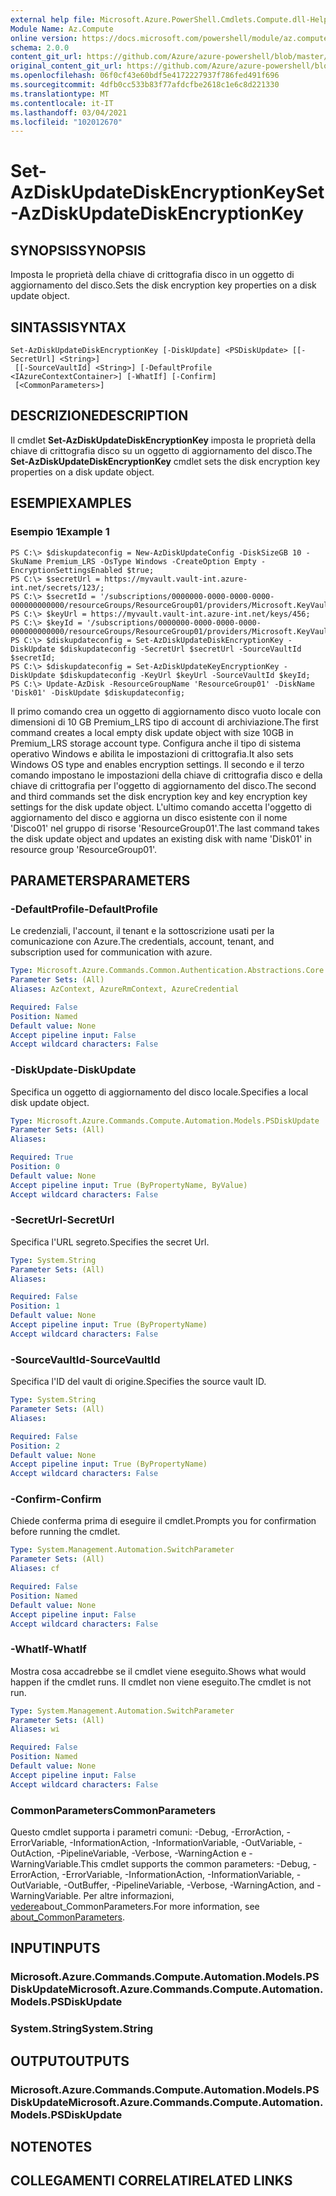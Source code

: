 ```yaml
---
external help file: Microsoft.Azure.PowerShell.Cmdlets.Compute.dll-Help.xml
Module Name: Az.Compute
online version: https://docs.microsoft.com/powershell/module/az.compute/set-azdiskupdatediskencryptionkey
schema: 2.0.0
content_git_url: https://github.com/Azure/azure-powershell/blob/master/src/Compute/Compute/help/Set-AzDiskUpdateDiskEncryptionKey.md
original_content_git_url: https://github.com/Azure/azure-powershell/blob/master/src/Compute/Compute/help/Set-AzDiskUpdateDiskEncryptionKey.md
ms.openlocfilehash: 06f0cf43e60bdf5e4172227937f786fed491f696
ms.sourcegitcommit: 4dfb0cc533b83f77afdcfbe2618c1e6c8d221330
ms.translationtype: MT
ms.contentlocale: it-IT
ms.lasthandoff: 03/04/2021
ms.locfileid: "102012670"
---
```

# <span data-ttu-id="53bf4-101">Set-AzDiskUpdateDiskEncryptionKey</span><span class="sxs-lookup"><span data-stu-id="53bf4-101">Set-AzDiskUpdateDiskEncryptionKey</span></span>

## <span data-ttu-id="53bf4-102">SYNOPSIS</span><span class="sxs-lookup"><span data-stu-id="53bf4-102">SYNOPSIS</span></span>
<span data-ttu-id="53bf4-103">Imposta le proprietà della chiave di crittografia disco in un oggetto di aggiornamento del disco.</span><span class="sxs-lookup"><span data-stu-id="53bf4-103">Sets the disk encryption key properties on a disk update object.</span></span>

## <span data-ttu-id="53bf4-104">SINTASSI</span><span class="sxs-lookup"><span data-stu-id="53bf4-104">SYNTAX</span></span>

```
Set-AzDiskUpdateDiskEncryptionKey [-DiskUpdate] <PSDiskUpdate> [[-SecretUrl] <String>]
 [[-SourceVaultId] <String>] [-DefaultProfile <IAzureContextContainer>] [-WhatIf] [-Confirm]
 [<CommonParameters>]
```

## <span data-ttu-id="53bf4-105">DESCRIZIONE</span><span class="sxs-lookup"><span data-stu-id="53bf4-105">DESCRIPTION</span></span>
<span data-ttu-id="53bf4-106">Il cmdlet **Set-AzDiskUpdateDiskEncryptionKey** imposta le proprietà della chiave di crittografia disco su un oggetto di aggiornamento del disco.</span><span class="sxs-lookup"><span data-stu-id="53bf4-106">The **Set-AzDiskUpdateDiskEncryptionKey** cmdlet sets the disk encryption key properties on a disk update object.</span></span>

## <span data-ttu-id="53bf4-107">ESEMPI</span><span class="sxs-lookup"><span data-stu-id="53bf4-107">EXAMPLES</span></span>

### <span data-ttu-id="53bf4-108">Esempio 1</span><span class="sxs-lookup"><span data-stu-id="53bf4-108">Example 1</span></span>
```
PS C:\> $diskupdateconfig = New-AzDiskUpdateConfig -DiskSizeGB 10 -SkuName Premium_LRS -OsType Windows -CreateOption Empty -EncryptionSettingsEnabled $true;
PS C:\> $secretUrl = https://myvault.vault-int.azure-int.net/secrets/123/;
PS C:\> $secretId = '/subscriptions/0000000-0000-0000-0000-000000000000/resourceGroups/ResourceGroup01/providers/Microsoft.KeyVault/vaults/TestVault123';
PS C:\> $keyUrl = https://myvault.vault-int.azure-int.net/keys/456;
PS C:\> $keyId = '/subscriptions/0000000-0000-0000-0000-000000000000/resourceGroups/ResourceGroup01/providers/Microsoft.KeyVault/vaults/TestVault456';
PS C:\> $diskupdateconfig = Set-AzDiskUpdateDiskEncryptionKey -DiskUpdate $diskupdateconfig -SecretUrl $secretUrl -SourceVaultId $secretId;
PS C:\> $diskupdateconfig = Set-AzDiskUpdateKeyEncryptionKey -DiskUpdate $diskupdateconfig -KeyUrl $keyUrl -SourceVaultId $keyId;
PS C:\> Update-AzDisk -ResourceGroupName 'ResourceGroup01' -DiskName 'Disk01' -DiskUpdate $diskupdateconfig;
```

<span data-ttu-id="53bf4-109">Il primo comando crea un oggetto di aggiornamento disco vuoto locale con dimensioni di 10 GB Premium_LRS tipo di account di archiviazione.</span><span class="sxs-lookup"><span data-stu-id="53bf4-109">The first command creates a local empty disk update object with size 10GB in Premium_LRS storage account type.</span></span>  <span data-ttu-id="53bf4-110">Configura anche il tipo di sistema operativo Windows e abilita le impostazioni di crittografia.</span><span class="sxs-lookup"><span data-stu-id="53bf4-110">It also sets Windows OS type and enables encryption settings.</span></span>
<span data-ttu-id="53bf4-111">Il secondo e il terzo comando impostano le impostazioni della chiave di crittografia disco e della chiave di crittografia per l'oggetto di aggiornamento del disco.</span><span class="sxs-lookup"><span data-stu-id="53bf4-111">The second and third commands set the disk encryption key and key encryption key settings for the disk update object.</span></span>
<span data-ttu-id="53bf4-112">L'ultimo comando accetta l'oggetto di aggiornamento del disco e aggiorna un disco esistente con il nome 'Disco01' nel gruppo di risorse 'ResourceGroup01'.</span><span class="sxs-lookup"><span data-stu-id="53bf4-112">The last command takes the disk update object and updates an existing disk with name 'Disk01' in resource group 'ResourceGroup01'.</span></span>

## <span data-ttu-id="53bf4-113">PARAMETERS</span><span class="sxs-lookup"><span data-stu-id="53bf4-113">PARAMETERS</span></span>

### <span data-ttu-id="53bf4-114">-DefaultProfile</span><span class="sxs-lookup"><span data-stu-id="53bf4-114">-DefaultProfile</span></span>
<span data-ttu-id="53bf4-115">Le credenziali, l'account, il tenant e la sottoscrizione usati per la comunicazione con Azure.</span><span class="sxs-lookup"><span data-stu-id="53bf4-115">The credentials, account, tenant, and subscription used for communication with azure.</span></span>

```yaml
Type: Microsoft.Azure.Commands.Common.Authentication.Abstractions.Core.IAzureContextContainer
Parameter Sets: (All)
Aliases: AzContext, AzureRmContext, AzureCredential

Required: False
Position: Named
Default value: None
Accept pipeline input: False
Accept wildcard characters: False
```

### <span data-ttu-id="53bf4-116">-DiskUpdate</span><span class="sxs-lookup"><span data-stu-id="53bf4-116">-DiskUpdate</span></span>
<span data-ttu-id="53bf4-117">Specifica un oggetto di aggiornamento del disco locale.</span><span class="sxs-lookup"><span data-stu-id="53bf4-117">Specifies a local disk update object.</span></span>

```yaml
Type: Microsoft.Azure.Commands.Compute.Automation.Models.PSDiskUpdate
Parameter Sets: (All)
Aliases:

Required: True
Position: 0
Default value: None
Accept pipeline input: True (ByPropertyName, ByValue)
Accept wildcard characters: False
```

### <span data-ttu-id="53bf4-118">-SecretUrl</span><span class="sxs-lookup"><span data-stu-id="53bf4-118">-SecretUrl</span></span>
<span data-ttu-id="53bf4-119">Specifica l'URL segreto.</span><span class="sxs-lookup"><span data-stu-id="53bf4-119">Specifies the secret Url.</span></span>

```yaml
Type: System.String
Parameter Sets: (All)
Aliases:

Required: False
Position: 1
Default value: None
Accept pipeline input: True (ByPropertyName)
Accept wildcard characters: False
```

### <span data-ttu-id="53bf4-120">-SourceVaultId</span><span class="sxs-lookup"><span data-stu-id="53bf4-120">-SourceVaultId</span></span>
<span data-ttu-id="53bf4-121">Specifica l'ID del vault di origine.</span><span class="sxs-lookup"><span data-stu-id="53bf4-121">Specifies the source vault ID.</span></span>

```yaml
Type: System.String
Parameter Sets: (All)
Aliases:

Required: False
Position: 2
Default value: None
Accept pipeline input: True (ByPropertyName)
Accept wildcard characters: False
```

### <span data-ttu-id="53bf4-122">-Confirm</span><span class="sxs-lookup"><span data-stu-id="53bf4-122">-Confirm</span></span>
<span data-ttu-id="53bf4-123">Chiede conferma prima di eseguire il cmdlet.</span><span class="sxs-lookup"><span data-stu-id="53bf4-123">Prompts you for confirmation before running the cmdlet.</span></span>

```yaml
Type: System.Management.Automation.SwitchParameter
Parameter Sets: (All)
Aliases: cf

Required: False
Position: Named
Default value: None
Accept pipeline input: False
Accept wildcard characters: False
```

### <span data-ttu-id="53bf4-124">-WhatIf</span><span class="sxs-lookup"><span data-stu-id="53bf4-124">-WhatIf</span></span>
<span data-ttu-id="53bf4-125">Mostra cosa accadrebbe se il cmdlet viene eseguito.</span><span class="sxs-lookup"><span data-stu-id="53bf4-125">Shows what would happen if the cmdlet runs.</span></span> <span data-ttu-id="53bf4-126">Il cmdlet non viene eseguito.</span><span class="sxs-lookup"><span data-stu-id="53bf4-126">The cmdlet is not run.</span></span>

```yaml
Type: System.Management.Automation.SwitchParameter
Parameter Sets: (All)
Aliases: wi

Required: False
Position: Named
Default value: None
Accept pipeline input: False
Accept wildcard characters: False
```

### <span data-ttu-id="53bf4-127">CommonParameters</span><span class="sxs-lookup"><span data-stu-id="53bf4-127">CommonParameters</span></span>
<span data-ttu-id="53bf4-128">Questo cmdlet supporta i parametri comuni: -Debug, -ErrorAction, -ErrorVariable, -InformationAction, -InformationVariable, -OutVariable, -OutAction, -PipelineVariable, -Verbose, -WarningAction e -WarningVariable.</span><span class="sxs-lookup"><span data-stu-id="53bf4-128">This cmdlet supports the common parameters: -Debug, -ErrorAction, -ErrorVariable, -InformationAction, -InformationVariable, -OutVariable, -OutBuffer, -PipelineVariable, -Verbose, -WarningAction, and -WarningVariable.</span></span> <span data-ttu-id="53bf4-129">Per altre informazioni, [vedere](http://go.microsoft.com/fwlink/?LinkID=113216)about_CommonParameters.</span><span class="sxs-lookup"><span data-stu-id="53bf4-129">For more information, see [about_CommonParameters](http://go.microsoft.com/fwlink/?LinkID=113216).</span></span>

## <span data-ttu-id="53bf4-130">INPUT</span><span class="sxs-lookup"><span data-stu-id="53bf4-130">INPUTS</span></span>

### <span data-ttu-id="53bf4-131">Microsoft.Azure.Commands.Compute.Automation.Models.PSDiskUpdate</span><span class="sxs-lookup"><span data-stu-id="53bf4-131">Microsoft.Azure.Commands.Compute.Automation.Models.PSDiskUpdate</span></span>

### <span data-ttu-id="53bf4-132">System.String</span><span class="sxs-lookup"><span data-stu-id="53bf4-132">System.String</span></span>

## <span data-ttu-id="53bf4-133">OUTPUT</span><span class="sxs-lookup"><span data-stu-id="53bf4-133">OUTPUTS</span></span>

### <span data-ttu-id="53bf4-134">Microsoft.Azure.Commands.Compute.Automation.Models.PSDiskUpdate</span><span class="sxs-lookup"><span data-stu-id="53bf4-134">Microsoft.Azure.Commands.Compute.Automation.Models.PSDiskUpdate</span></span>

## <span data-ttu-id="53bf4-135">NOTE</span><span class="sxs-lookup"><span data-stu-id="53bf4-135">NOTES</span></span>

## <span data-ttu-id="53bf4-136">COLLEGAMENTI CORRELATI</span><span class="sxs-lookup"><span data-stu-id="53bf4-136">RELATED LINKS</span></span>
